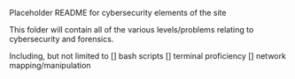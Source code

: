 Placeholder README for cybersecurity elements of the site 

This folder will contain all of the various levels/problems relating to cybersecurity and forensics. 

Including, but not limited to 
  [] bash scripts
  [] terminal proficiency 
  [] network mapping/manipulation
